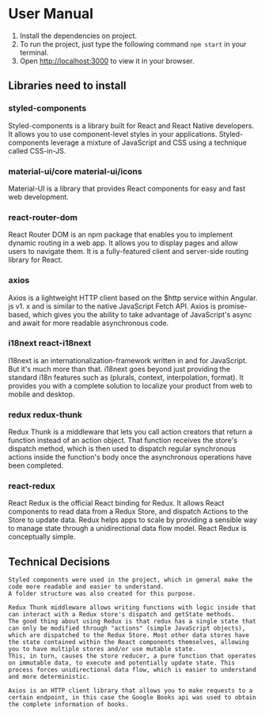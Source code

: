 # User Manual

1. Install the dependencies on project.
2. To run the project, just type the following command `npm start` in your terminal.
3. Open [http://localhost:3000](http://localhost:3000) to view it in your browser.

## Libraries need to install

### styled-components
Styled-components is a library built for React and React Native developers. It allows you to use component-level styles in your applications. Styled-components leverage a mixture of JavaScript and CSS using a technique called CSS-in-JS.

### material-ui/core material-ui/icons
Material-UI is a library that provides React components for easy and fast web development.

### react-router-dom       
React Router DOM is an npm package that enables you to implement dynamic routing in a web app. It allows you to display pages and allow users to navigate them. It is a fully-featured client and server-side routing library for React.

### axios    
Axios is a lightweight HTTP client based on the $http service within Angular. js v1. x and is similar to the native JavaScript Fetch API. Axios is promise-based, which gives you the ability to take advantage of JavaScript's async and await for more readable asynchronous code.

### i18next react-i18next
I18next is an internationalization-framework written in and for JavaScript. But it's much more than that.
i18next goes beyond just providing the standard i18n features such as (plurals, context, interpolation, format). It provides you with a complete solution to localize your product from web to mobile and desktop.

### redux redux-thunk    
Redux Thunk is a middleware that lets you call action creators that return a function instead of an action object. That function receives the store's dispatch method, which is then used to dispatch regular synchronous actions inside the function's body once the asynchronous operations have been completed.

### react-redux   
React Redux is the official React binding for Redux. It allows React components to read data from a Redux Store, and dispatch Actions to the Store to update data. Redux helps apps to scale by providing a sensible way to manage state through a unidirectional data flow model. React Redux is conceptually simple.

## Technical Decisions
    Styled components were used in the project, which in general make the code more readable and easier to understand. 
    A folder structure was also created for this purpose.

    Redux Thunk middleware allows writing functions with logic inside that can interact with a Redux store's dispatch and getState methods.
    The good thing about using Redux is that redux has a single state that can only be modified through "actions" (simple JavaScript objects), which are dispatched to the Redux Store. Most other data stores have the state contained within the React components themselves, allowing you to have multiple stores and/or use mutable state.
    This, in turn, causes the store reducer, a pure function that operates on immutable data, to execute and potentially update state. This process forces unidirectional data flow, which is easier to understand and more deterministic.

    Axios is an HTTP client library that allows you to make requests to a certain endpoint, in this case the Google Books api was used to obtain the complete information of books.